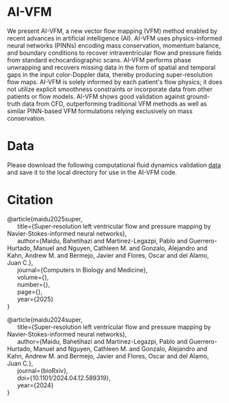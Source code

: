 # AI-VFM
We present AI-VFM, a new vector flow mapping (VFM) method enabled by recent advances in artificial intelligence (AI). AI-VFM uses physics-informed neural networks (PINNs) encoding mass conservation, momentum balance, and boundary conditions to recover intraventricular flow and pressure fields from standard echocardiographic scans. AI-VFM performs phase unwrapping and recovers missing data in the form of spatial and temporal gaps in the input color-Doppler data, thereby producing super-resolution flow maps. AI-VFM is solely informed by each patient's flow physics;  it does not utilize explicit smoothness constraints or incorporate data from other patients or flow models. AI-VFM shows good validation against ground-truth data from CFD, outperforming traditional VFM methods as well as similar PINN-based VFM formulations relying exclusively on mass conservation. 
# Data
Please download the following computational fluid dynamics validation [data](https://drive.google.com/drive/folders/1zjpoTHym4fZzLpfVVgzvdCT02a8nTvV2?usp=sharing) and save it to the local directory for use in the AI-VFM code.
# Citation
@article{maidu2025super,  
&nbsp;&nbsp;&nbsp;&nbsp;&nbsp;&nbsp;title={Super-resolution left ventricular flow and pressure mapping by Navier-Stokes-informed neural networks},  
&nbsp;&nbsp;&nbsp;&nbsp;&nbsp;&nbsp;author={Maidu, Bahetihazi and Martinez-Legazpi, Pablo and Guerrero-Hurtado, Manuel and Nguyen, Cathleen M. and Gonzalo, Alejandro and Kahn, Andrew M. and Bermejo, Javier and Flores, Oscar and del Alamo, Juan C.},  
&nbsp;&nbsp;&nbsp;&nbsp;&nbsp;&nbsp;journal={Computers in Biology and Medicine},  
&nbsp;&nbsp;&nbsp;&nbsp;&nbsp;&nbsp;volume={},  
&nbsp;&nbsp;&nbsp;&nbsp;&nbsp;&nbsp;number={},  
&nbsp;&nbsp;&nbsp;&nbsp;&nbsp;&nbsp;page={},  
&nbsp;&nbsp;&nbsp;&nbsp;&nbsp;&nbsp;year={2025}  
}

@article{maidu2024super,  
&nbsp;&nbsp;&nbsp;&nbsp;&nbsp;&nbsp;title={Super-resolution left ventricular flow and pressure mapping by Navier-Stokes-informed neural networks},  
&nbsp;&nbsp;&nbsp;&nbsp;&nbsp;&nbsp;author={Maidu, Bahetihazi and Martinez-Legazpi, Pablo and Guerrero-Hurtado, Manuel and Nguyen, Cathleen M. and Gonzalo, Alejandro and Kahn, Andrew M. and Bermejo, Javier and Flores, Oscar and del Alamo, Juan C.},  
&nbsp;&nbsp;&nbsp;&nbsp;&nbsp;&nbsp;journal={bioRxiv},  
&nbsp;&nbsp;&nbsp;&nbsp;&nbsp;&nbsp;doi={10.1101/2024.04.12.589319},  
&nbsp;&nbsp;&nbsp;&nbsp;&nbsp;&nbsp;year={2024}  
}
